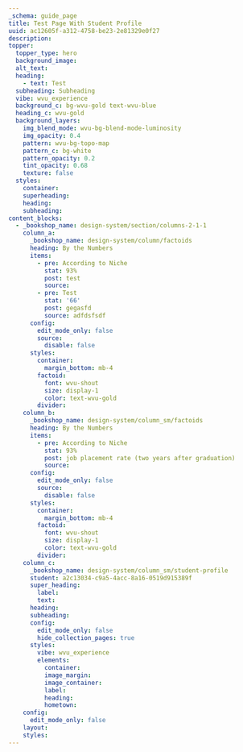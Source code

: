 ```yaml
---
_schema: guide_page
title: Test Page With Student Profile
uuid: ac12605f-a312-4758-be23-2e81329e0f27
description:
topper:
  topper_type: hero
  background_image:
  alt_text:
  heading:
    - text: Test
  subheading: Subheading
  vibe: wvu_experience
  background_c: bg-wvu-gold text-wvu-blue
  heading_c: wvu-gold
  background_layers:
    img_blend_mode: wvu-bg-blend-mode-luminosity
    img_opacity: 0.4
    pattern: wvu-bg-topo-map
    pattern_c: bg-white
    pattern_opacity: 0.2
    tint_opacity: 0.68
    texture: false
  styles:
    container:
    superheading:
    heading:
    subheading:
content_blocks:
  - _bookshop_name: design-system/section/columns-2-1-1
    column_a:
      _bookshop_name: design-system/column/factoids
      heading: By the Numbers
      items:
        - pre: According to Niche
          stat: 93%
          post: test
          source:
        - pre: Test
          stat: '66'
          post: gegasfd
          source: adfdsfsdf
      config:
        edit_mode_only: false
        source:
          disable: false
      styles:
        container:
          margin_bottom: mb-4
        factoid:
          font: wvu-shout
          size: display-1
          color: text-wvu-gold
        divider:
    column_b:
      _bookshop_name: design-system/column_sm/factoids
      heading: By the Numbers
      items:
        - pre: According to Niche
          stat: 93%
          post: job placement rate (two years after graduation)
          source:
      config:
        edit_mode_only: false
        source:
          disable: false
      styles:
        container:
          margin_bottom: mb-4
        factoid:
          font: wvu-shout
          size: display-1
          color: text-wvu-gold
        divider:
    column_c:
      _bookshop_name: design-system/column_sm/student-profile
      student: a2c13034-c9a5-4acc-8a16-0519d915389f
      super_heading:
        label:
        text:
      heading:
      subheading:
      config:
        edit_mode_only: false
        hide_collection_pages: true
      styles:
        vibe: wvu_experience
        elements:
          container:
          image_margin:
          image_container:
          label:
          heading:
          hometown:
    config:
      edit_mode_only: false
    layout:
    styles:
---
```

